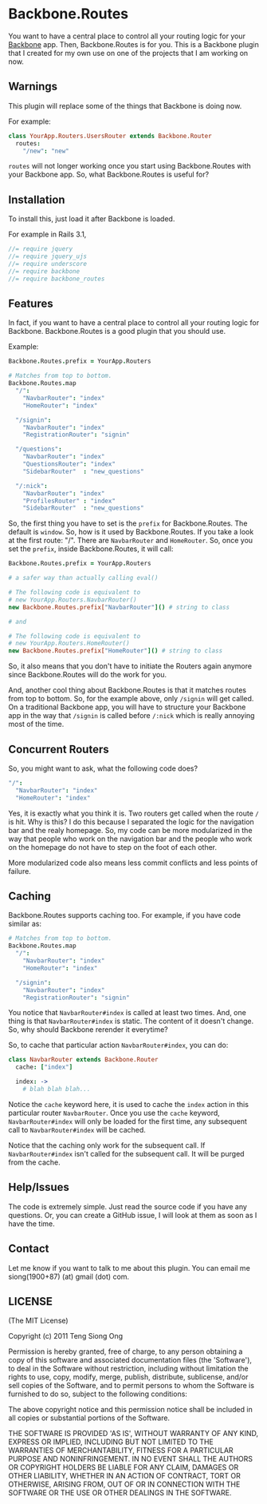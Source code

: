 # Backbone.Routes

You want to have a central place to control all your routing logic for
your [Backbone][1] app. Then, Backbone.Routes is for you. This is a
Backbone plugin that I created for my own use on one of the projects
that I am working on now.

## Warnings

This plugin will replace some of the things that Backbone is
doing now.

For example:

```coffeescript
class YourApp.Routers.UsersRouter extends Backbone.Router
  routes:
    "/new": "new"
```

`routes` will not longer working once you start using Backbone.Routes
with your Backbone app. So, what Backbone.Routes is useful for?

## Installation

To install this, just load it after Backbone is loaded.

For example in Rails 3.1,

```javascript
//= require jquery
//= require jquery_ujs
//= require underscore
//= require backbone
//= require backbone_routes
```

## Features

In fact, if you want to have a central place to control all your routing
logic for Backbone. Backbone.Routes is a good plugin that you should
use.

Example:

```coffeescript
Backbone.Routes.prefix = YourApp.Routers

# Matches from top to bottom.
Backbone.Routes.map
  "/":
    "NavbarRouter": "index"
    "HomeRouter": "index"

  "/signin":
    "NavbarRouter": "index"
    "RegistrationRouter": "signin"

  "/questions":
    "NavbarRouter": "index"
    "QuestionsRouter": "index"
    "SidebarRouter"  : "new_questions"

  "/:nick":
    "NavbarRouter": "index"
    "ProfilesRouter" : "index"
    "SidebarRouter"  : "new_questions"
```

So, the first thing you have to set is the `prefix` for Backbone.Routes.
The default is `window`. So, how is it used by Backbone.Routes. If you
take a look at the first route: "/". There are `NavbarRouter` and
`HomeRouter`. So, once you set the `prefix`, inside Backbone.Routes, it
will call:

```coffeescript
Backbone.Routes.prefix = YourApp.Routers

# a safer way than actually calling eval()

# The following code is equivalent to
# new YourApp.Routers.NavbarRouter()
new Backbone.Routes.prefix["NavbarRouter"]() # string to class

# and

# The following code is equivalent to
# new YourApp.Routers.HomeRouter()
new Backbone.Routes.prefix["HomeRouter"]() # string to class
```

So, it also means that you don't have to initiate the Routers again
anymore since Backbone.Routes will do the work for you.

And, another cool thing about Backbone.Routes is that it matches routes
from top to bottom. So, for the example above, only `/signin` will get
called. On a traditional Backbone app, you will have to structure your
Backbone app in the way that `/signin` is called before `/:nick` which
is really annoying most of the time.

## Concurrent Routers

So, you might want to ask, what the following code does?

```coffeescript
"/":
  "NavbarRouter": "index"
  "HomeRouter": "index"
```

Yes, it is exactly what you think it is. Two routers get called when the
route `/` is hit. Why is this? I do this because I separated the logic
for the navigation bar and the realy homepage. So, my code can be more
modularized in the way that people who work on the navigation bar and
the people who work on the homepage do not have to step on the foot of
each other.

More modularized code also means less commit conflicts and less points of
failure.

## Caching

Backbone.Routes supports caching too. For example, if you have code
similar as:

```coffeescript
# Matches from top to bottom.
Backbone.Routes.map
  "/":
    "NavbarRouter": "index"
    "HomeRouter": "index"

  "/signin":
    "NavbarRouter": "index"
    "RegistrationRouter": "signin"
```

You notice that `NavbarRouter#index` is called at least two times. And, one
thing is that `NavbarRouter#index` is static. The content of it doesn't
change. So, why should Backbone rerender it everytime?

So, to cache that particular action `NavbarRouter#index`, you can do:

```coffeescript
class NavbarRouter extends Backbone.Router
  cache: ["index"]

  index: ->
    # blah blah blah...
```

Notice the `cache` keyword here, it is used to cache the `index` action
in this particular router `NavbarRouter`. Once you use the `cache`
keyword, `NavbarRouter#index` will only be loaded for the first time,
any subsequent call to `NavbarRouter#index` will be cached.

Notice that the caching only work for the subsequent call. If
`NavbarRouter#index` isn't called for the subsequent call. It will be
purged from the cache.

## Help/Issues

The code is extremely simple. Just read the source code if you have any
questions. Or, you can create a GitHub issue, I will look at them as
soon as I have the time.

## Contact

Let me know if you want to talk to me about this plugin. You can email
me siong(1900+87) (at) gmail (dot) com.

## LICENSE

(The MIT License)

Copyright (c) 2011 Teng Siong Ong

Permission is hereby granted, free of charge, to any person obtaining
a copy of this software and associated documentation files (the
'Software'), to deal in the Software without restriction, including
without limitation the rights to use, copy, modify, merge, publish,
distribute, sublicense, and/or sell copies of the Software, and to
permit persons to whom the Software is furnished to do so, subject to
the following conditions:

The above copyright notice and this permission notice shall be
included in all copies or substantial portions of the Software.

THE SOFTWARE IS PROVIDED 'AS IS', WITHOUT WARRANTY OF ANY KIND,
EXPRESS OR IMPLIED, INCLUDING BUT NOT LIMITED TO THE WARRANTIES OF
MERCHANTABILITY, FITNESS FOR A PARTICULAR PURPOSE AND NONINFRINGEMENT.
IN NO EVENT SHALL THE AUTHORS OR COPYRIGHT HOLDERS BE LIABLE FOR ANY
CLAIM, DAMAGES OR OTHER LIABILITY, WHETHER IN AN ACTION OF CONTRACT,
TORT OR OTHERWISE, ARISING FROM, OUT OF OR IN CONNECTION WITH THE
SOFTWARE OR THE USE OR OTHER DEALINGS IN THE SOFTWARE.

[1]: http://documentcloud.github.com/backbone/
